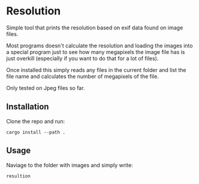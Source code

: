 # Resolution

Simple tool that prints the resolution based on exif data found on image files.

Most programs doesn't calculate the resolution and loading the images into a
special program just to see how many megapixels the image file has is just
overkill (especially if you want to do that for a lot of files).

Once installed this simply reads any files in the current folder and list the
file name and calculates the number of megapixels of the file.

Only tested on Jpeg files so far.

## Installation

Clone the repo and run:

```
cargo install --path .
```

## Usage

Naviage to the folder with images and simply write:

```
resultion
```
